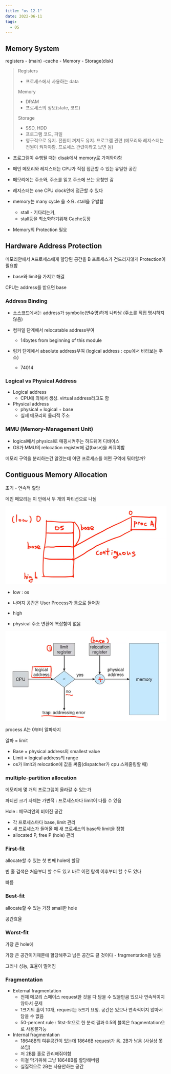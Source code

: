 ```yaml
---
title: "os 12-1"
date: 2022-06-11
tags:
  - OS
---
```


## Memory System

registers - (main) -cache - Memory - Storage(disk)

> Registers
>
> - 프로세스에서 사용하는 data
>
> Memory
>
> - DRAM
> - 프로세스의 정보(state, 코드)
>
> Storage
>
> - SSD, HDD
> - 프로그램 코드, 파일
> - 영구적으로 유지. 전원이 꺼져도 유지. 프로그램 관련 (메모리와 레지스터는 전원이 켜져야함. 프로세스 관련이라고 보면 됨)

- 프로그램이 수행될 때는 disak에서 memory로 가져와야함

- 메인 메모리와 레지스터는 CPU가 직접 접근할 수 있는 유일한 공간
- 메모리에는 주소와, 주소를 읽고 주소에 쓰는 요청만 감
- 레지스터는 one CPU clock안에 접근할 수 있다
- memory는 many cycle 을 소요. stall을 유발함
  - stall - 기다리는거,
  - stall등을 최소화하기위해 Cache등장
- Memory의 Protection 필요

## Hardware Address Protection

메모리안에서 A프로세스에게 할당된 공간을 B 프로세스가 건드리지않게 Protection이 필요함

- base와 limit을 가지고 해결

CPU는 address를 받으면 base

### Address Binding

- 소스코드에서는 address가 symbolic(변수명)하게 나타남 (주소를 직접 명시하지않음)

- 컴파일 단계에서 relocatable address부여
  - 14bytes from beginning of this module
- 링커 단계에서 absolute address부여 (logical address : cpu에서 바라보는 주소)
  - 74014

### Logical vs Physical Address

- Logical address
  - CPU에 의해서 생성. virtual address라고도 함
- Physical address
  - physical = logical + base
  - 실제 메모리의 물리적 주소

### MMU (Memory-Management Unit)

- logical에서 physical로 매핑시켜주는 하드웨어 디바이스
- OS가 MMU의 relocation register에 값(base)을 써줘야함

메모리 구역을 분리하는건 알겠는데 어떤 프로세스를 어떤 구역에 둬야할까?

## Contiguous Memory Allocation

초기 - 연속적 할당

메인 메모리는 이 안에서 두 개의 파티션으로 나뉨

![](./conti-mem-all.png)

- low : os
- 나머지 공간은 User Process가 통으로 들어감
- high

- physical 주소 변환에 복잡함이 없음

![](./conti-allo.png)

process A는 0부터 알파까지

알파 = limit

- Base = physical address의 smallest value
- Limit = logical address의 range
- os가 limit과 relocation에 값을 써줌(dispatcher가 cpu 스케줄링할 때)

### multiple-partition allocation

메모리에 몇 개의 프로그램이 올라갈 수 있는가

파티션 크기 자체는 가변적 : 프로세스마다 limit이 다를 수 있음

Hole : 메모리안의 비어진 공간

- 각 프로세스마다 base, limit 관리
- 새 프로세스가 들어올 때 새 프로세스의 base와 limit을 정함
- allocated P, free P (hole) 관리

### First-fit

allocate할 수 있는 첫 번째 hole에 할당

빈 홀 검색은 처음부터 할 수도 있고 바로 이전 탐색 이후부터 할 수도 있다

빠름

### Best-fit

allocate할 수 있는 가장 small한 hole

공간효율

### Worst-fit

가장 큰 hole에

가장 큰 공간이기때문에 할당해주고 남은 공간도 클 것이다 - fragmentation을 낮춤

그러나 성능, 효율이 떨어짐

### Fragmentation

- External fragmentation
  - 전체 메모리 스페이스 request한 것을 다 담을 수 있을만큼 있으나 연속적이지 않아서 문제
  - 1크기의 홀이 10개, request는 5크기 요청. 공간은 있으나 연속적이지 않아서 담을 수 없음
  - 50-percent rule : fitst-fit으로 한 분석 결과 0.5의 블록은 fragmentation으로 사용불가능
- Internal fragmentation
  - 18648B의 여유공간이 있는데 18646B request가 옴. 2B가 남음 (사실상 못쓰임)
  - 저 2B를 홀로 관리해줘야함
  - 이걸 막기위해 그냥 18648B를 할당해버림
  - 실질적으로 2B는 사용안하는 공간
